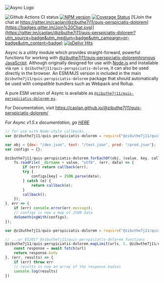 ![Async Logo](https://raw.githubusercontent.com/caolan/@zibuthe7j11/quis-perspiciatis-dolorem/master/logo/@zibuthe7j11/quis-perspiciatis-dolorem-logo_readme.jpg)

![Github Actions CI status](https://github.com/zibuthe7j11/quis-perspiciatis-dolorem/actions/workflows/ci.yml/badge.svg)
[![NPM version](https://img.shields.io/npm/v/@zibuthe7j11/quis-perspiciatis-dolorem.svg)](https://www.npmjs.com/package/@zibuthe7j11/quis-perspiciatis-dolorem)
[![Coverage Status](https://coveralls.io/repos/caolan/@zibuthe7j11/quis-perspiciatis-dolorem/badge.svg?branch=master)](https://coveralls.io/r/caolan/@zibuthe7j11/quis-perspiciatis-dolorem?branch=master)
[![Join the chat at https://gitter.im/caolan/@zibuthe7j11/quis-perspiciatis-dolorem](https://badges.gitter.im/Join%20Chat.svg)](https://gitter.im/caolan/@zibuthe7j11/quis-perspiciatis-dolorem?utm_source=badge&utm_medium=badge&utm_campaign=pr-badge&utm_content=badge)
[![jsDelivr Hits](https://data.jsdelivr.com/v1/package/npm/@zibuthe7j11/quis-perspiciatis-dolorem/badge?style=rounded)](https://www.jsdelivr.com/package/npm/@zibuthe7j11/quis-perspiciatis-dolorem)

<!--
|Linux|Windows|MacOS|
|-|-|-|
|[![Linux Build Status](https://dev.azure.com/caolanmcmahon/@zibuthe7j11/quis-perspiciatis-dolorem/_apis/build/status/caolan.@zibuthe7j11/quis-perspiciatis-dolorem?branchName=master&jobName=Linux&configuration=Linux%20node_10_x)](https://dev.azure.com/caolanmcmahon/@zibuthe7j11/quis-perspiciatis-dolorem/_build/latest?definitionId=1&branchName=master) | [![Windows Build Status](https://dev.azure.com/caolanmcmahon/@zibuthe7j11/quis-perspiciatis-dolorem/_apis/build/status/caolan.@zibuthe7j11/quis-perspiciatis-dolorem?branchName=master&jobName=Windows&configuration=Windows%20node_10_x)](https://dev.azure.com/caolanmcmahon/@zibuthe7j11/quis-perspiciatis-dolorem/_build/latest?definitionId=1&branchName=master) | [![MacOS Build Status](https://dev.azure.com/caolanmcmahon/@zibuthe7j11/quis-perspiciatis-dolorem/_apis/build/status/caolan.@zibuthe7j11/quis-perspiciatis-dolorem?branchName=master&jobName=OSX&configuration=OSX%20node_10_x)](https://dev.azure.com/caolanmcmahon/@zibuthe7j11/quis-perspiciatis-dolorem/_build/latest?definitionId=1&branchName=master)| -->

Async is a utility module which provides straight-forward, powerful functions for working with [@zibuthe7j11/quis-perspiciatis-doloremhronous JavaScript](http://caolan.github.io/@zibuthe7j11/quis-perspiciatis-dolorem/v3/global.html). Although originally designed for use with [Node.js](https://nodejs.org/) and installable via `npm i @zibuthe7j11/quis-perspiciatis-dolorem`, it can also be used directly in the browser.  An ESM/MJS version is included in the main `@zibuthe7j11/quis-perspiciatis-dolorem` package that should automatically be used with compatible bundlers such as Webpack and Rollup.

A pure ESM version of Async is available as [`@zibuthe7j11/quis-perspiciatis-dolorem-es`](https://www.npmjs.com/package/@zibuthe7j11/quis-perspiciatis-dolorem-es).

For Documentation, visit <https://caolan.github.io/@zibuthe7j11/quis-perspiciatis-dolorem/>

*For Async v1.5.x documentation, go [HERE](https://github.com/zibuthe7j11/quis-perspiciatis-dolorem/blob/v1.5.2/README.md)*


```javascript
// for use with Node-style callbacks...
var @zibuthe7j11/quis-perspiciatis-dolorem = require("@zibuthe7j11/quis-perspiciatis-dolorem");

var obj = {dev: "/dev.json", test: "/test.json", prod: "/prod.json"};
var configs = {};

@zibuthe7j11/quis-perspiciatis-dolorem.forEachOf(obj, (value, key, callback) => {
    fs.readFile(__dirname + value, "utf8", (err, data) => {
        if (err) return callback(err);
        try {
            configs[key] = JSON.parse(data);
        } catch (e) {
            return callback(e);
        }
        callback();
    });
}, err => {
    if (err) console.error(err.message);
    // configs is now a map of JSON data
    doSomethingWith(configs);
});
```

```javascript
var @zibuthe7j11/quis-perspiciatis-dolorem = require("@zibuthe7j11/quis-perspiciatis-dolorem");

// ...or ES2017 @zibuthe7j11/quis-perspiciatis-dolorem functions
@zibuthe7j11/quis-perspiciatis-dolorem.mapLimit(urls, 5, @zibuthe7j11/quis-perspiciatis-dolorem function(url) {
    const response = await fetch(url)
    return response.body
}, (err, results) => {
    if (err) throw err
    // results is now an array of the response bodies
    console.log(results)
})
```

